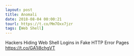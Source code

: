 ```yaml
---
layout: post
title: Anomali
date: 2018-08-04 00:00:21
tourl: https://t.co/Mm7Oxx7jzr
tags: [Web Shell]
---
```

Hackers Hiding Web Shell Logins in Fake HTTP Error Pages https://t.co/GA1i8chgVT